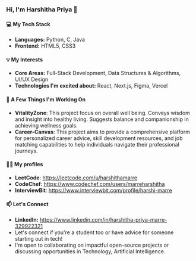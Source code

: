 ### Hi, I'm Harshitha Priya 👋


#### 💻 **My Tech Stack**
- **Languages:** Python, C, Java
- **Frontend:** HTML5, CSS3


#### 💡 **My Interests**
- **Core Areas:** Full-Stack Development, Data Structures & Algorithms, UI/UX Design
- **Technologies I'm excited about:** React, Next.js, Figma, Vercel
  

#### 🚀 **A Few Things I'm Working On**
- **VitalityZone**: This project focus on overall well being. Conveys wisdom and insight into healthy living. Suggests balance and companionship in achieving wellness goals.
- **Career-Canvas**: This project aims to provide a comprehensive platform for personalized career advice, skill development resources, and job matching capabilities to help individuals navigate their professional journeys.


#### 👨‍💻 **My profiles**
- **LeetCode**: https://leetcode.com/u/harshithamarre
- **CodeChef**: https://www.codechef.com/users/marreharshitha
- **InterviewBit**: https://www.interviewbit.com/profile/harshi-marre


#### 📫 **Let's Connect**
- **LinkedIn:** https://www.linkedin.com/in/harshitha-priya-marre-329922321
- Let's connect if you're a student too or have advice for someone starting out in tech!
- I'm open to collaborating on impactful open-source projects or discussing opportunities in Technology, Artificial Intelligence.

